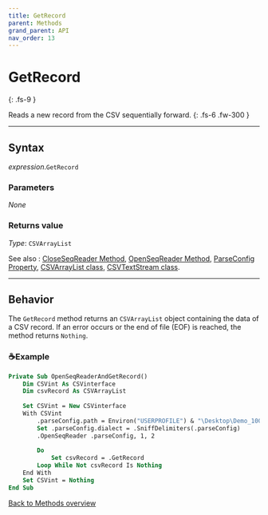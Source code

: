 ```yaml
---
title: GetRecord
parent: Methods
grand_parent: API
nav_order: 13
---
```


# GetRecord
{: .fs-9 }

Reads a new record from the CSV sequentially forward.
{: .fs-6 .fw-300 }

---

## Syntax

*expression*.`GetRecord`

### Parameters

_None_

### Returns value

*Type*: `CSVArrayList`

See also
: [CloseSeqReader Method](https://ws-garcia.github.io/VBA-CSV-interface/api/methods/closeseqreader.html), [OpenSeqReader Method](https://ws-garcia.github.io/VBA-CSV-interface/api/methods/openseqreader.html), [ParseConfig Property](https://ws-garcia.github.io/VBA-CSV-interface/api/properties/parseconf.html), [CSVArrayList class](https://ws-garcia.github.io/VBA-CSV-interface/api/csvarraylist.html), [CSVTextStream class](https://ws-garcia.github.io/VBA-CSV-interface/api/csvtextstream.html).

---

## Behavior

The `GetRecord` method returns an `CSVArrayList` object containing the data of a CSV record. If an error occurs or the end of file (EOF) is reached, the method returns `Nothing`.

### ☕Example

```vb
Private Sub OpenSeqReaderAndGetRecord()
    Dim CSVint As CSVinterface
    Dim csvRecord As CSVArrayList
            
    Set CSVint = New CSVinterface
    With CSVint
        .parseConfig.path = Environ("USERPROFILE") & "\Desktop\Demo_100000records.csv"
        Set .parseConfig.dialect = .SniffDelimiters(.parseConfig)
        .OpenSeqReader .parseConfig, 1, 2                                                  'Start sequential reader
                                                                                           'Import only 1st and 2nd fields
        Do
            Set csvRecord = .GetRecord                                                      'Get a record from CSV file
        Loop While Not csvRecord Is Nothing                                                 'Loop trhonght all records in file
    End With
    Set CSVint = Nothing
End Sub
```

[Back to Methods overview](https://ws-garcia.github.io/VBA-CSV-interface/api/methods/)